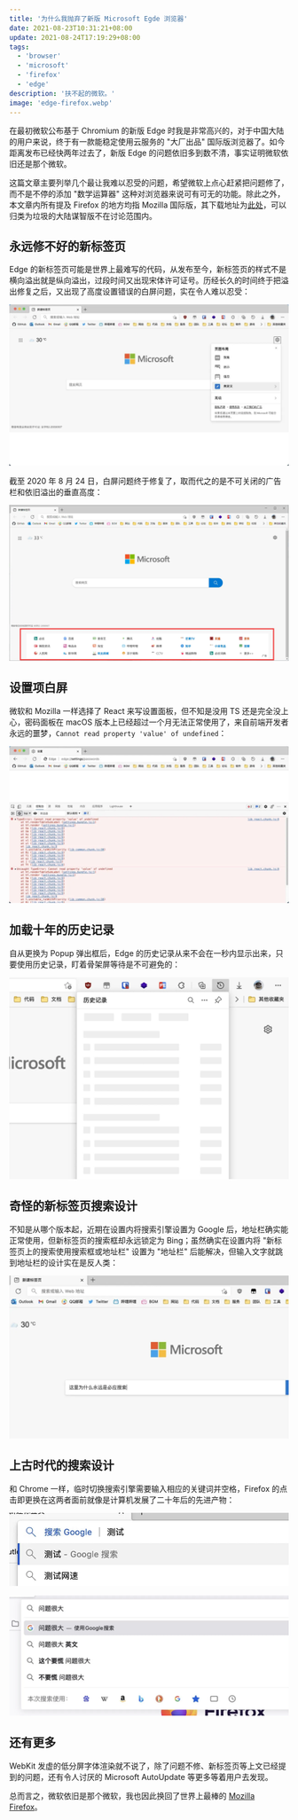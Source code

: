 ```yaml
---
title: '为什么我抛弃了新版 Microsoft Egde 浏览器'
date: 2021-08-23T10:31:21+08:00
update: 2021-08-24T17:19:29+08:00
tags:
  - 'browser'
  - 'microsoft'
  - 'firefox'
  - 'edge'
description: '扶不起的微软。'
image: 'edge-firefox.webp'
---
```


在最初微软公布基于 Chromium 的新版 Edge 时我是非常高兴的，对于中国大陆的用户来说，终于有一款能稳定使用云服务的 "大厂出品" 国际版浏览器了。如今距离发布已经快两年过去了，新版 Edge 的问题依旧多到数不清，事实证明微软依旧还是那个微软。

<!--more-->

这篇文章主要列举几个最让我难以忍受的问题，希望微软上点心赶紧把问题修了，而不是不停的添加 "数学运算器" 这种对浏览器来说可有可无的功能。除此之外，本文章内所有提及 Firefox 的地方均指 Mozilla 国际版，其下载地址为[此处](https://www.mozilla.org/zh-CN/firefox/all/)，可以归类为垃圾的大陆谋智版不在讨论范围内。

## 永远修不好的新标签页

Edge 的新标签页可能是世界上最难写的代码，从发布至今，新标签页的样式不是横向溢出就是纵向溢出，过段时间又出现宋体许可证号。历经长久的时间终于把溢出修复之后，又出现了高度设置错误的白屏问题，实在令人难以忍受：

![新标签页白屏](20210824095835.webp)

截至 2020 年 8 月 24 日，白屏问题终于修复了，取而代之的是不可关闭的广告栏和依旧溢出的垂直高度：

![新标签页广告](20210824165919.webp)

## 设置项白屏

微软和 Mozilla 一样选择了 React 来写设置面板，但不知是没用 TS 还是完全没上心，密码面板在 macOS 版本上已经超过一个月无法正常使用了，来自前端开发者永远的噩梦，`Cannot read property 'value' of undefined`：

![设置项白屏](20210824095838.webp)

## 加载十年的历史记录

自从更换为 Popup 弹出框后，Edge 的历史记录从来不会在一秒内显示出来，只要使用历史记录，盯着骨架屏等待是不可避免的：

![设置项白屏](20210824095842.webp)

## 奇怪的新标签页搜索设计

不知是从哪个版本起，近期在设置内将搜索引擎设置为 Google 后，地址栏确实能正常使用，但新标签页的搜索框却永远锁定为 Bing；虽然确实在设置内将 "新标签页上的搜索使用搜索框或地址栏" 设置为 "地址栏" 后能解决，但输入文字就跳到地址栏的设计实在是反人类：

![新标签页搜索](20210824095831.webp)

## 上古时代的搜索设计

和 Chrome 一样，临时切换搜索引擎需要输入相应的关键词并空格，Firefox 的点击即更换在这两者面前就像是计算机发展了二十年后的先进产物：

![关键词切换](20210824095827.webp)

![点击选择](20210824095828.webp)

## 还有更多

WebKit 发虚的低分屏字体渲染就不说了，除了问题不修、新标签页等上文已经提到的问题，还有令人讨厌的 Microsoft AutoUpdate 等更多等着用户去发现。

总而言之，微软依旧是那个微软，我也因此换回了世界上最棒的 [Mozilla Firefox](https://www.mozilla.org/zh-CN/firefox/all/)。

